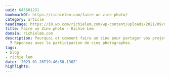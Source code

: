 ```yaml
---
uuid: 645601231
bookmarkOf: https://richielem.com/faire-un-zine-photo/
category: article
headImage: https://i0.wp.com/richielem.com/wp-content/uploads/2021/09/Capture-de%CC%81cran-2021-09-14-a%CC%80-10.40.50.png?fit=1203%2C679&ssl=1
title: Faire un Zine photo - Richie Lem
domain: richielem.com
description: Pourquoi et comment faire un zine pour partager vos projets photographiques
  ? Réponses avec la participation de cinq photographes.
tags:
- blog
- richie lem
date: '2023-01-26T19:46:58.136Z'
highlights:
---
```



